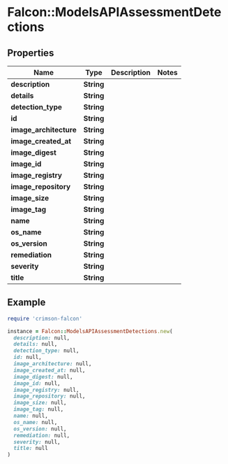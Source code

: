 # Falcon::ModelsAPIAssessmentDetections

## Properties

| Name | Type | Description | Notes |
| ---- | ---- | ----------- | ----- |
| **description** | **String** |  |  |
| **details** | **String** |  |  |
| **detection_type** | **String** |  |  |
| **id** | **String** |  |  |
| **image_architecture** | **String** |  |  |
| **image_created_at** | **String** |  |  |
| **image_digest** | **String** |  |  |
| **image_id** | **String** |  |  |
| **image_registry** | **String** |  |  |
| **image_repository** | **String** |  |  |
| **image_size** | **String** |  |  |
| **image_tag** | **String** |  |  |
| **name** | **String** |  |  |
| **os_name** | **String** |  |  |
| **os_version** | **String** |  |  |
| **remediation** | **String** |  |  |
| **severity** | **String** |  |  |
| **title** | **String** |  |  |

## Example

```ruby
require 'crimson-falcon'

instance = Falcon::ModelsAPIAssessmentDetections.new(
  description: null,
  details: null,
  detection_type: null,
  id: null,
  image_architecture: null,
  image_created_at: null,
  image_digest: null,
  image_id: null,
  image_registry: null,
  image_repository: null,
  image_size: null,
  image_tag: null,
  name: null,
  os_name: null,
  os_version: null,
  remediation: null,
  severity: null,
  title: null
)
```

